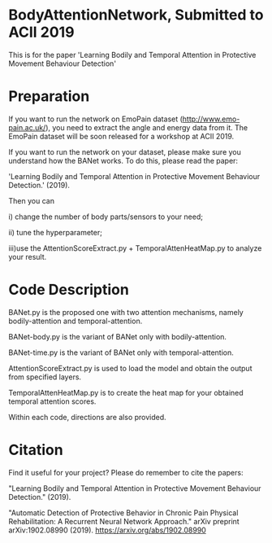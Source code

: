 # BodyAttentionNetwork, Submitted to ACII 2019
This is for the paper 'Learning Bodily and Temporal Attention in Protective Movement Behaviour Detection'


# Preparation
If you want to run the network on EmoPain dataset (http://www.emo-pain.ac.uk/), you need to extract the angle and energy data from it.
The EmoPain dataset will be soon released for a workshop at ACII 2019.

If you want to run the network on your dataset, please make sure you understand how the BANet works.
To do this, please read the paper: 

'Learning Bodily and Temporal Attention in Protective Movement Behaviour Detection.' (2019).

Then you can

i)  change the number of body parts/sensors to your need;

ii) tune the hyperparameter;

iii)use the AttentionScoreExtract.py + TemporalAttenHeatMap.py to analyze your result.


# Code Description
BANet.py is the proposed one with two attention mechanisms, namely bodily-attention and temporal-attention.

BANet-body.py is the variant of BANet only with bodily-attention.

BANet-time.py is the variant of BANet only with temporal-attention.

AttentionScoreExtract.py is used to load the model and obtain the output from specified layers.

TemporalAttenHeatMap.py is to create the heat map for your obtained temporal attention scores.

Within each code, directions are also provided.



# Citation
Find it useful for your project?
Please do remember to cite the papers:

"Learning Bodily and Temporal Attention in Protective Movement Behaviour Detection." (2019). 

"Automatic Detection of Protective Behavior in Chronic Pain Physical Rehabilitation: A Recurrent Neural Network Approach." arXiv preprint arXiv:1902.08990 (2019). https://arxiv.org/abs/1902.08990


